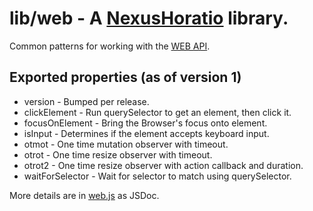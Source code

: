 # lib/web - A [NexusHoratio](https://github.com/nexushoratio/userscripts/blob/main/lib/README.md) library.

Common patterns for working with the [WEB API](https://developer.mozilla.org/en-US/docs/Web/API).

## Exported properties (as of version 1)
* version - Bumped per release.
* clickElement - Run querySelector to get an element, then click it.
* focusOnElement - Bring the Browser's focus onto element.
* isInput - Determines if the element accepts keyboard input.
* otmot - One time mutation observer with timeout.
* otrot - One time resize observer with timeout.
* otrot2 - One time resize observer with action callback and duration.
* waitForSelector - Wait for selector to match using querySelector.

More details are in [web.js](web.js) as JSDoc.
